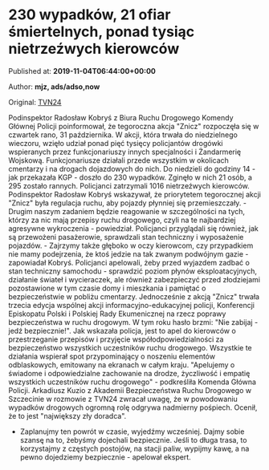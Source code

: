 
# 230 wypadków, 21 ofiar śmiertelnych, ponad tysiąc nietrzeźwych kierowców

Published at: **2019-11-04T06:44:00+00:00**

Author: **mjz, ads/adso,now**

Original: [TVN24](https://www.tvn24.pl/wiadomosci-z-kraju,3/akcja-znicz-policja-o-liczbie-ofiar-i-wypadkow,982535.html)

Podinspektor Radosław Kobryś z Biura Ruchu Drogowego Komendy Głównej Policji poinformował, że tegoroczna akcja "Znicz" rozpoczęła się w czwartek rano, 31 października.
W akcji, która trwała do niedzielnego wieczoru, wzięło udział ponad pięć tysięcy policjantów drogówki wspieranych przez funkcjonariuszy innych specjalności i Żandarmerię Wojskową. Funkcjonariusze działali przede wszystkim w okolicach cmentarzy i na drogach dojazdowych do nich.
Do niedzieli do godziny 14 - jak przekazała KGP - doszło do 230 wypadków. Zginęło w nich 21 osób, a 295 zostało rannych. Policjanci zatrzymali 1016 nietrzeźwych kierowców.
Podinspektor Radosław Kobryś wskazywał, że priorytetem tegorocznej akcji "Znicz" była regulacja ruchu, aby pojazdy płynniej się przemieszczały. - Drugim naszym zadaniem będzie reagowanie w szczególności na tych, którzy za nic mają przepisy ruchu drogowego, czyli na te najbardziej agresywne wykroczenia - powiedział.
Policjanci przyglądali się również, jak są przewożeni pasażerowie, sprawdzali stan techniczny i wyposażenie pojazdów. - Zajrzymy także głęboko w oczy kierowcom, czy przypadkiem nie mamy podejrzenia, że ktoś jedzie na tak zwanym podwójnym gazie - zapowiadał Kobryś.
Policjanci apelowali, żeby przed wyjazdem zadbać o stan techniczny samochodu - sprawdzić poziom płynów eksploatacyjnych, działanie świateł i wycieraczek, ale również zabezpieczyć przed złodziejami pozostawione w tym czasie domy i mieszkania i pamiętać o bezpieczeństwie w pobliżu cmentarzy.
Jednocześnie z akcją "Znicz" trwała trzecia edycja wspólnej akcji informacyjno-edukacyjnej policji, Konferencji Episkopatu Polski i Polskiej Rady Ekumenicznej na rzecz poprawy bezpieczeństwa w ruchu drogowym. W tym roku hasło brzmi: "Nie zabijaj - jedź bezpiecznie!". Jak wskazała policja, jest to apel do kierowców o przestrzeganie przepisów i przyjęcie współodpowiedzialności za bezpieczeństwo wszystkich uczestników ruchu drogowego.
Wszystkie te działania wspierał spot przypominający o noszeniu elementów odblaskowych, emitowany na ekranach w całym kraju. "Apelujemy o świadome i odpowiedzialne zachowanie na drodze, życzliwość i empatię wszystkich uczestników ruchu drogowego" - podkreśliła Komenda Główna Policji.
Arkadiusz Kuzio z Akademii Bezpieczeństwa Ruchu Drogowego w Szczecinie w rozmowie z TVN24 zwracał uwagę, że w powodowaniu wypadków drogowych ogromną rolę odgrywa nadmierny pośpiech. Ocenił, że to jest "największy zły doradca".
- Zaplanujmy ten powrót w czasie, wyjedźmy wcześniej. Dajmy sobie szansę na to, żebyśmy dojechali bezpiecznie. Jeśli to długa trasa, to korzystajmy z częstych postojów, na stacji paliw, wypijmy kawę, a na pewno dojedziemy bezpiecznie - apelował ekspert.

